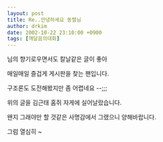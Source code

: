 ```yaml
---
layout: post
title: Re..안녕하세요 동렬님
author: drkim
date: 2002-10-22 23:10:00 +0900
tags: [깨달음의대화]
---
```

님의 향기로우면서도 칼날같은 글이 좋아
  
매일매일 즐겁게 게시판을 찾는 팬입니다.
  
구조론도 도전해봤지만 좀 어렵네요 --;;;
  
위의 글을 김근태 홈쥐 자게에 실어날랐습니다.
  
왠지 그래야만 할 것같은 사명감에서 그랬으니 양해바랍니다.
  
그럼 열심히 ~